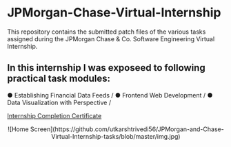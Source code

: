 # JPMorgan-Chase-Virtual-Internship
This repository contains the submitted patch files of the various tasks assigned during the JPMorgan Chase &amp; Co. Software Engineering Virtual Internship.

## In this internship I was exposeed to following practical task modules:
● Establishing Financial Data Feeds /
● Frontend Web Development /
● Data Visualization with Perspective /

[Internship Completion Certificate](https://drive.google.com/file/d/1aZBZjd_VTJNGovepXKiZN8oHbqelLEhd/view)

<center>
![Home Screen](https://github.com/utkarshtrivedi56/JPMorgan-and-Chase-Virtual-Internship-tasks/blob/master/img.jpg)
</center>
